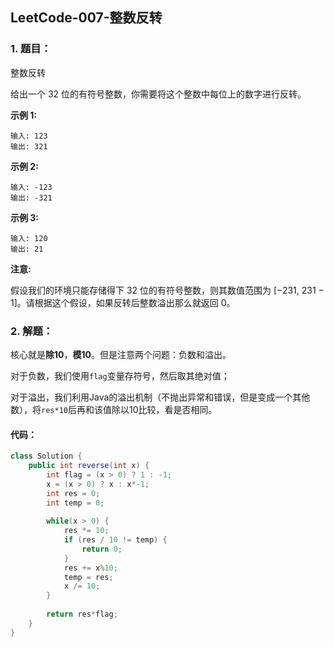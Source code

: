 ## LeetCode-007-整数反转

### 1. 题目：

整数反转

给出一个 32 位的有符号整数，你需要将这个整数中每位上的数字进行反转。

**示例 1:**

```
输入: 123
输出: 321
```

 **示例 2:**

```
输入: -123
输出: -321
```

**示例 3:**

```
输入: 120
输出: 21
```

**注意:**

假设我们的环境只能存储得下 32 位的有符号整数，则其数值范围为 [−231,  231 − 1]。请根据这个假设，如果反转后整数溢出那么就返回 0。

### 2. 解题：

核心就是**除10**，**模10**。但是注意两个问题：负数和溢出。

对于负数，我们使用`flag`变量存符号，然后取其绝对值；

对于溢出，我们利用Java的溢出机制（不抛出异常和错误，但是变成一个其他数），将`res*10`后再和该值除以10比较，看是否相同。

#### 代码：

```java
class Solution {
    public int reverse(int x) {
        int flag = (x > 0) ? 1 : -1;
        x = (x > 0) ? x : x*-1;
        int res = 0;
        int temp = 0;
        
        while(x > 0) {
            res *= 10;
            if (res / 10 != temp) {
                return 0;
            }
            res += x%10;
            temp = res;
            x /= 10;
        }
        
        return res*flag;
    }
}
```

